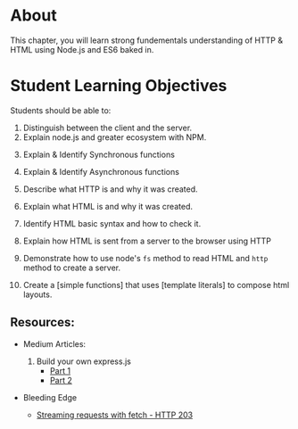 # About
This chapter, you will learn strong fundementals understanding of HTTP & HTML using Node.js and ES6 baked in.

# Student Learning Objectives
Students should be able to:
1. Distinguish between the client and the server.
2. Explain node.js and greater ecosystem with NPM. 

<!-- These are to Aid quality node applications -->
3. Explain & Identify Synchronous functions
4. Explain & Identify Asynchronous functions

5. Describe what HTTP is and why it was created.
6. Explain what HTML is and why it was created. 
7. Identify HTML basic syntax and how to check it.
8. Explain how HTML is sent from a server to the browser using HTTP
9. Demonstrate how to use node's `fs` method to read HTML and `http` method to create a server.
10. Create a [simple functions] that uses [template literals] to compose html layouts.
<!-- 7. Compare and contrast 
8. Write  -->





## Resources:

* Medium Articles:
   1. Build your own express.js
      - [Part 1](https://devtools.tech/build-your-own-express-js-part-one/)
      - [Part 2](https://devtools.tech/build-your-own-express-js-part-two/?ref=code-devtools-tec)

* Bleeding Edge 
  - [Streaming requests with fetch - HTTP 203](https://www.youtube.com/watch?v=G9PpImUEeUA)



